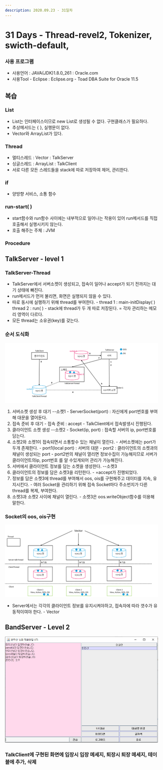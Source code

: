 ```yaml
---
description: 2020.09.23 - 31일차
---
```


# 31 Days - Thread-revel2, Tokenizer, swicth-default,

### 사용 프로그램

* 사용언어 : JAVA\(JDK\)1.8.0\_261 : Oracle.com
* 사용Tool  - Eclipse : Eclipse.org - Toad DBA Suite for Oracle 11.5

## 복습

### List

* List는 인터페이스이므로 new List로 생성될 수 없다. 구현클래스가 필요하다.
* 추상메서드는 { }, 실행문이 없다.
* Vector와 ArrayList가 있다.

### Thread

* 멀티스레드 : Vector     : TalkServer
* 싱글스레드 : ArrayList : TalkClient
* 서로 다른 모든 스레드들을 stack에 따로 저장하여 제어, 관리한다.

### if

* 양방향 서비스, 소통 함수

### run-start\( \)

* start함수와 run함수 사이에는 내부적으로 일어나는 작용이 있어 run메서드를 직접 호출해서 실행시키지 않는다.
* 호출 해주는 주체 : JVM

### Procedure

## TalkServer - level 1

### TalkServer-Thread

* TalkServer에서 서버소켓이 생성되고, 접속이 일어나 accept가 되기 전까지는 대기 상태에 빠진다.
* run메서드가 먼저 불리면, 화면은 실행되지 않을 수 있다.
* 따로 동시에 실행하기 위해 thread를 부여한다. - thread 1 : main-initDisplay\( \)   thread 2 : run\( \) - stack에 thread가 두 개 따로 저장된다. = 각자 관리하는 메모리 영역이 다르다.
* 모든 thread는 소유권\(key\)를 갖는다.

### 순서 도식화

![level 1 - 1](../../.gitbook/assets/sheet.png)

1. 서버소켓 생성 후 대기 --소켓1 - ServerSocket\(port\) : 자신에게 port번호를 부여해 대문을 열어둔다.
2. 접속 준비 후 대기 - 접속 준비 : accept - TalkClient에서 접속발생시 진행된다.
3. 클라이언트 소켓 생성 --소켓2 - Socket\(ip, port\) : 접속할 서버의 ip, port번호를 담는다.
4. 소켓2와 소켓1이 접속되면서 소통할수 있는 채널이 열린다. - 서버소켓에는 port가 두개 존재한다. - port1\(local port\) : 서버의 대문 - port2 : 클라이언트의 소켓과의 채널이 생성되는 port - port2번의 채널이 열리면 정보수집이 가능해지므로 서버가 클라이언트의ip, port번호 를 알 수있게되어 관리가 가능해진다.
5. 서버에서 클라이언트 정보를 담는 소켓을 생성한다. --소켓3
6. 클라이언트의 정보를 담은 소켓3을 리턴한다. - =accept가 진행되었다.
7. 정보를 담은 소켓3에 thread를 부여해서 oos, ois를 구현해주고 데이터를  지속, 유지시킨다. - 여러 Socket을 관리하기 위해 접속 Socket마다 주소번지가 다른 thread를 복제, 부여한다.
8. 소켓3과 소켓2 사이에 채널이 열린다.  - 소켓3은 oos.writeObject함수를 이용해 말한다.

### Socket의 oos, ois구현

![level 1 -2](../../.gitbook/assets/sheet2.png)

* Server에서는 각각의 클라이언트 정보를 유지시켜야하고, 접속자에 따라 갯수가 유동적이여야 한다. - Vector

## BandServer - Level 2

![](../../.gitbook/assets/.png%20%288%29.png)

### TalkClient에 구현된 화면에 입장시 입장 메세지, 퇴장시 퇴장 메세지, 테이블에 추가, 삭제 

